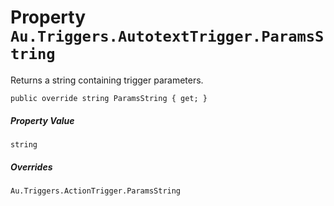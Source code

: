 # Property `Au.Triggers.AutotextTrigger.ParamsString`

Returns a string containing trigger parameters.

```
public override string ParamsString { get; }
```

##### Property Value

`string`

##### Overrides

`Au.Triggers.ActionTrigger.ParamsString`